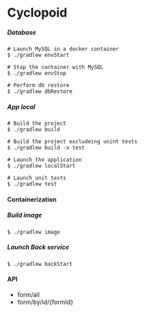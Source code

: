 # Cyclopoid 

##### Database
```
# Launch MySQL in a docker container
$ ./gradlew envStart

# Stop the container with MySQL
$ ./gradlew envStop

# Perform db restore
$ ./gradlew dbRestore
```

##### App local
```
# Build the project
$ ./gradlew build

# Build the project excludeing unint tests
$ ./gradlew build -x test

# Launch the application
$ ./gradlew localStart 

# Launch unit tests
$ ./gradlew test
```

#### Containerization

##### Build image
```
$ ./gradlew image
```

##### Launch Back service
```
$ ./gradlew backStart
```

#### API
* form/all
* form/by/id/{formId}
